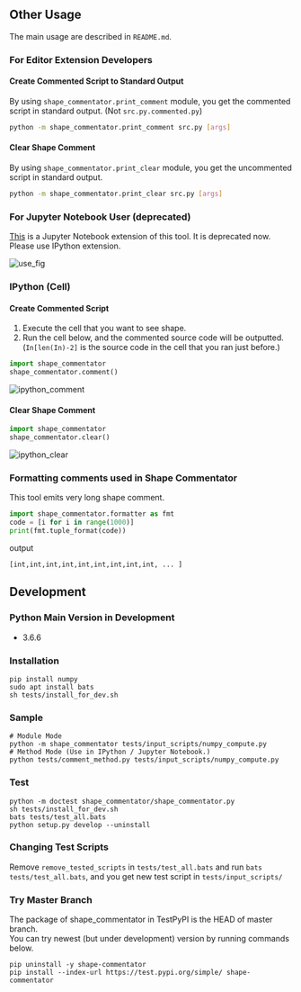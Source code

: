 ## Other Usage  
The main usage are described in `README.md`.

### For Editor Extension Developers
#### Create Commented Script to Standard Output
By using `shape_commentator.print_comment` module, you get the commented script in standard output. (Not `src.py.commented.py`)
```bash
python -m shape_commentator.print_comment src.py [args]
```

#### Clear Shape Comment
By using `shape_commentator.print_clear` module, you get the uncommented script in standard output.
```bash
python -m shape_commentator.print_clear src.py [args]
```

### For Jupyter Notebook User (deprecated)
[This](https://github.com/shiba6v/jupyter-shape-commentator) is a Jupyter Notebook extension of this tool. 
It is deprecated now. Please use IPython extension.

![use_fig](https://user-images.githubusercontent.com/13820488/61187795-fcf6d300-a6b0-11e9-97c6-4fd029244839.png)

### IPython (Cell)
#### Create Commented Script
1. Execute the cell that you want to see shape.  
2. Run the cell below, and the commented source code will be outputted.  (`In[len(In)-2]` is the source code in the cell that you ran just before.)

```python
import shape_commentator
shape_commentator.comment()
```  
![ipython_comment](https://user-images.githubusercontent.com/13820488/50559871-1ac8a000-0d3e-11e9-923e-997f6aac6d68.png)  

#### Clear Shape Comment
```python
import shape_commentator
shape_commentator.clear()
```  
![ipython_clear](https://user-images.githubusercontent.com/13820488/50559879-37fd6e80-0d3e-11e9-8c06-7f6963396dcb.png)  

### Formatting comments used in Shape Commentator
This tool emits very long shape comment.
```python
import shape_commentator.formatter as fmt
code = [i for i in range(1000)]
print(fmt.tuple_format(code))
```

output
```
[int,int,int,int,int,int,int,int,int, ... ]
```

## Development  
### Python Main Version in Development  
- 3.6.6

### Installation
```
pip install numpy
sudo apt install bats
sh tests/install_for_dev.sh
```

### Sample
```
# Module Mode
python -m shape_commentator tests/input_scripts/numpy_compute.py
# Method Mode (Use in IPython / Jupyter Notebook.)
python tests/comment_method.py tests/input_scripts/numpy_compute.py 
```

### Test  
```
python -m doctest shape_commentator/shape_commentator.py
sh tests/install_for_dev.sh
bats tests/test_all.bats
python setup.py develop --uninstall
```

### Changing Test Scripts
Remove `remove_tested_scripts` in `tests/test_all.bats` and run `bats tests/test_all.bats`, and you get new test script in `tests/input_scripts/`

### Try Master Branch
The package of shape_commentator in TestPyPI is the HEAD of master branch.  
You can try newest (but under development) version by running commands below.
```
pip uninstall -y shape-commentator
pip install --index-url https://test.pypi.org/simple/ shape-commentator
```
